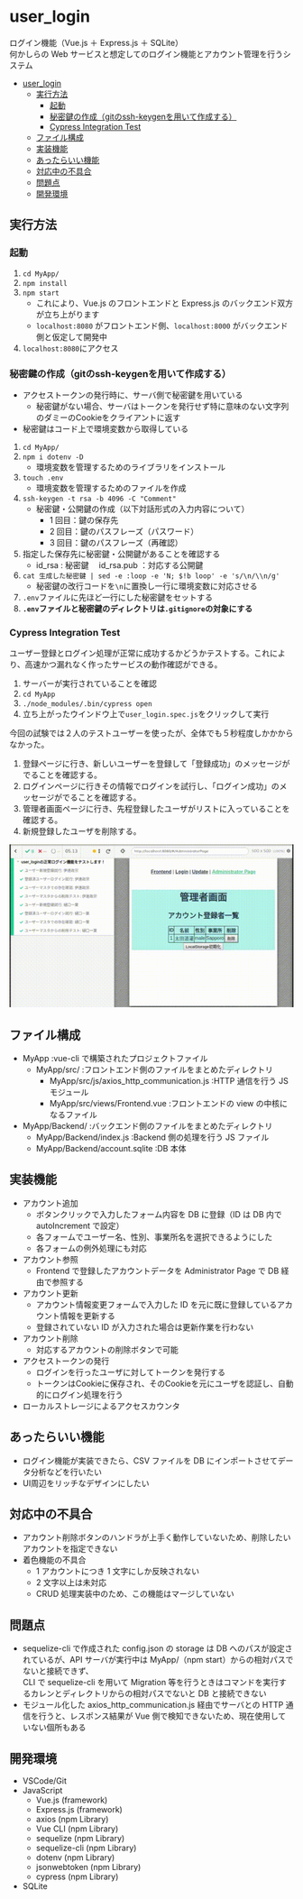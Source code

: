 # user_login

ログイン機能（Vue.js ＋ Express.js ＋ SQLite）<br>
何かしらの Web サービスと想定してのログイン機能とアカウント管理を行うシステム

- [user_login](#userlogin)
  - [実行方法](#%e5%ae%9f%e8%a1%8c%e6%96%b9%e6%b3%95)
    - [起動](#%e8%b5%b7%e5%8b%95)
    - [秘密鍵の作成（gitのssh-keygenを用いて作成する）](#%e7%a7%98%e5%af%86%e9%8d%b5%e3%81%ae%e4%bd%9c%e6%88%90git%e3%81%aessh-keygen%e3%82%92%e7%94%a8%e3%81%84%e3%81%a6%e4%bd%9c%e6%88%90%e3%81%99%e3%82%8b)
    - [Cypress Integration Test](#cypress-integration-test)
  - [ファイル構成](#%e3%83%95%e3%82%a1%e3%82%a4%e3%83%ab%e6%a7%8b%e6%88%90)
  - [実装機能](#%e5%ae%9f%e8%a3%85%e6%a9%9f%e8%83%bd)
  - [あったらいい機能](#%e3%81%82%e3%81%a3%e3%81%9f%e3%82%89%e3%81%84%e3%81%84%e6%a9%9f%e8%83%bd)
  - [対応中の不具合](#%e5%af%be%e5%bf%9c%e4%b8%ad%e3%81%ae%e4%b8%8d%e5%85%b7%e5%90%88)
  - [問題点](#%e5%95%8f%e9%a1%8c%e7%82%b9)
  - [開発環境](#%e9%96%8b%e7%99%ba%e7%92%b0%e5%a2%83)

## 実行方法

### 起動

1. `cd MyApp/`
1. `npm install`
1. `npm start`
   - これにより、Vue.js のフロントエンドと Express.js のバックエンド双方が立ち上がります
   - `localhost:8080` がフロントエンド側、`localhost:8000` がバックエンド側と仮定して開発中
1. `localhost:8080`にアクセス

### 秘密鍵の作成（gitのssh-keygenを用いて作成する）
- アクセストークンの発行時に、サーバ側で秘密鍵を用いている
  - 秘密鍵がない場合、サーバはトークンを発行せず特に意味のない文字列のダミーのCookieをクライアントに返す
- 秘密鍵はコード上で環境変数から取得している
  
1. `cd MyApp/`
2. `npm i dotenv -D`
     - 環境変数を管理するためのライブラリをインストール
3. `touch .env`
     - 環境変数を管理するためのファイルを作成
4. `ssh-keygen -t rsa -b 4096 -C "Comment"`
     - 秘密鍵・公開鍵の作成（以下対話形式の入力内容について）
       - 1 回目：鍵の保存先
       - 2 回目：鍵のパスフレーズ（パスワード）
       - 3 回目：鍵のパスフレーズ（再確認）
5. 指定した保存先に秘密鍵・公開鍵があることを確認する
     - id_rsa : 秘密鍵　 id_rsa.pub ：対応する公開鍵
6. `cat 生成した秘密鍵 | sed -e :loop -e 'N; $!b loop' -e 's/\n/\\n/g'`
      - 秘密鍵の改行コードを`\n`に置換し一行に環境変数に対応させる
7. `.env`ファイルに先ほど一行にした秘密鍵をセットする
8. **`.env`ファイルと秘密鍵のディレクトリは`.gitignore`の対象にする**

### Cypress Integration Test

ユーザー登録とログイン処理が正常に成功するかどうかテストする。これにより、高速かつ漏れなく作ったサービスの動作確認ができる。

1. サーバーが実行されていることを確認
2. `cd MyApp`
3. `./node_modules/.bin/cypress open`
4. 立ち上がったウインドウ上で`user_login.spec.js`をクリックして実行

今回の試験では２人のテストユーザーを使ったが、全体でも５秒程度しかかからなかった。

1. 登録ページに行き、新しいユーザーを登録して「登録成功」のメッセージがでることを確認する。
2. ログインページに行きその情報でログインを試行し、「ログイン成功」のメッセージがでることを確認する。
3. 管理者画面ページに行き、先程登録したユーザがリストに入っていることを確認する。
4. 新規登録したユーザを削除する。

![Cypressの動作](./cypress.gif)

## ファイル構成

- MyApp :vue-cli で構築されたプロジェクトファイル
  - MyApp/src/ :フロントエンド側のファイルをまとめたディレクトリ
    - MyApp/src/js/axios_http_communication.js :HTTP
      通信を行う JS モジュール
    - MyApp/src/views/Frontend.vue :フロントエンドの view の中核になるファイル
- MyApp/Backend/ :バックエンド側のファイルをまとめたディレクトリ
  - MyApp/Backend/index.js :Backend 側の処理を行う JS ファイル
  - MyApp/Backend/account.sqlite :DB 本体

## 実装機能

- アカウント追加
  - ボタンクリックで入力したフォーム内容を DB に登録（ID は DB 内で autoIncrement で設定）
  - 各フォームでユーザー名、性別、事業所名を選択できるようにした
  - 各フォームの例外処理にも対応
- アカウント参照
  - Frontend で登録したアカウントデータを Administrator Page で DB 経由で参照する
- アカウント更新
  - アカウント情報変更フォームで入力した ID を元に既に登録しているアカウント情報を更新する
  - 登録されていない ID が入力された場合は更新作業を行わない
- アカウント削除
  - 対応するアカウントの削除ボタンで可能
- アクセストークンの発行
  - ログインを行ったユーザに対してトークンを発行する
  - トークンはCookieに保存され、そのCookieを元にユーザを認証し、自動的にログイン処理を行う
- ローカルストレージによるアクセスカウンタ

## あったらいい機能

- ログイン機能が実装できたら、CSV ファイルを DB にインポートさせてデータ分析などを行いたい
- UI周辺をリッチなデザインにしたい

## 対応中の不具合

- アカウント削除ボタンのハンドラが上手く動作していないため、削除したいアカウントを指定できない
- 着色機能の不具合
  - 1 アカウントにつき 1 文字にしか反映されない
  - 2 文字以上は未対応
  - CRUD 処理実装中のため、この機能はマージしていない

## 問題点

- sequelize-cli で作成された config.json の storage は DB へのパスが設定されているが、API サーバが実行中は MyApp/（npm start）からの相対パスでないと接続できず、  
  CLI で sequelize-cli を用いて Migration 等を行うときはコマンドを実行するカレンとディレクトリからの相対パスでないと DB と接続できない
- モジュール化した axios_http_communication.js 経由でサーバとの HTTP 通信を行うと、レスポンス結果が Vue 側で検知できないため、現在使用していない個所もある

## 開発環境

- VSCode/Git
- JavaScript
  - Vue.js (framework)
  - Express.js (framework)
  - axios (npm Library)
  - Vue CLI (npm Library)
  - sequelize (npm Library)
  - sequelize-cli (npm Library)
  - dotenv (npm Library)
  - jsonwebtoken (npm Library)
  - cypress (npm Library)
- SQLite
